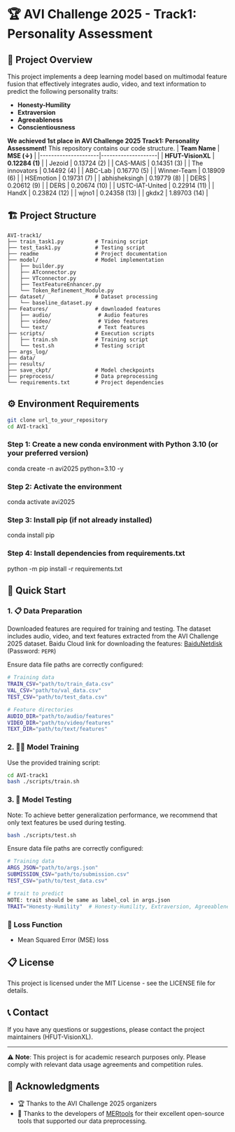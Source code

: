 # 🏆 AVI Challenge 2025 - Track1: Personality Assessment

## 🎯 Project Overview
This project implements a deep learning model based on multimodal feature fusion that effectively integrates audio, video, and text information to predict the following personality traits:
- **Honesty-Humility** 
- **Extraversion** 
- **Agreeableness** 
- **Conscientiousness** 

**We achieved 1st place in AVI Challenge 2025 Track1: Personality Assessment!** This repository contains our code structure.
| **Team Name**       | **MSE (↓)** |
|---------------------|--------------------|
| **HFUT-VisionXL**    | **0.12284 (1)**    |
| Jezoid               | 0.13724 (2)        |
| CAS-MAIS             | 0.14351 (3)        |
| The innovators       | 0.14492 (4)        |
| ABC-Lab              | 0.16770 (5)        |
| Winner-Team          | 0.18909 (6)        |
| HSEmotion            | 0.19731 (7)        |
| abhisheksingh        | 0.19779 (8)        |
| DERS                 | 0.20612 (9)        |
| DERS                 | 0.20674 (10)       |
| USTC-IAT-United      | 0.22914 (11)       |
| HandX                | 0.23824 (12)       |
| wjno1                | 0.24358 (13)       |
| gkdx2                | 1.89703 (14)       |


## 🏗️ Project Structure

```
AVI-track1/
├── train_task1.py          # Training script
├── test_task1.py           # Testing script
├── readme                  # Project documentation
├── model/                  # Model implementation
│   ├── builder.py          
│   ├── ATconnector.py      
│   ├── VTconnector.py      
│   ├── TextFeatureEnhancer.py  
│   └── Token_Refinement_Module.py  
├── dataset/                # Dataset processing
│   └── baseline_dataset.py 
├── Features/               # downloaded features
│   ├── audio/               # Audio features
│   ├── video/               # Video features
│   └── text/                # Text features
├── scripts/                # Execution scripts
│   ├── train.sh            # Training script
│   └── test.sh             # Testing script
├── args_log/
├── data/
├── results/
├── save_ckpt/              # Model checkpoints
├── preprocess/             # Data preprocessing
└── requirements.txt        # Project dependencies
```

## ⚙️ Environment Requirements
```bash
git clone url_to_your_repository
cd AVI-track1
```

### Step 1: Create a new conda environment with Python 3.10 (or your preferred version)
conda create -n avi2025 python=3.10 -y

### Step 2: Activate the environment
conda activate avi2025

### Step 3: Install pip (if not already installed)
conda install pip

### Step 4: Install dependencies from requirements.txt
python -m pip install -r requirements.txt

## 🚀 Quick Start


### 1. 📋 Data Preparation

Downloaded features are required for training and testing. The dataset includes audio, video, and text features extracted from the AVI Challenge 2025 dataset.
Baidu Cloud link for downloading the features: [BaiduNetdisk](https://pan.baidu.com/s/1BOjZHEz8iXpwt5DbT2pYQQ) (Password: `PEPR`)

Ensure data file paths are correctly configured:
```bash
# Training data
TRAIN_CSV="path/to/train_data.csv"
VAL_CSV="path/to/val_data.csv"
TEST_CSV="path/to/test_data.csv"

# Feature directories
AUDIO_DIR="path/to/audio/features"
VIDEO_DIR="path/to/video/features"
TEXT_DIR="path/to/text/features"
```

### 2. 🏋️‍♂️ Model Training

Use the provided training script:
```bash
cd AVI-track1
bash ./scripts/train.sh
```

### 3. 🧪 Model Testing
Note: To achieve better generalization performance, we recommend that only text features be used during testing.
```bash
bash ./scripts/test.sh
```
Ensure data file paths are correctly configured:
```bash
# Training data
ARGS_JSON="path/to/args.json"
SUBMISSION_CSV="path/to/submission.csv"
TEST_CSV="path/to/test_data.csv"

# trait to predict 
NOTE: trait should be same as label_col in args.json
TRAIT="Honesty-Humility"  # Honesty-Humility, Extraversion, Agreeableness, Conscientiousness
```

### 📏 Loss Function
-  Mean Squared Error (MSE) loss


## 📋 License

This project is licensed under the MIT License - see the LICENSE file for details.

## 📞 Contact

If you have any questions or suggestions, please contact the project maintainers (HFUT-VisionXL).

---

⚠️ **Note**: This project is for academic research purposes only. Please comply with relevant data usage agreements and competition rules.

## 🙏 Acknowledgments

- 🏆 Thanks to the AVI Challenge 2025 organizers
- 🤗 Thanks to the developers of [MERtools](https://github.com/zeroQiaoba/MERTools) for their excellent open-source tools that supported our data preprocessing.